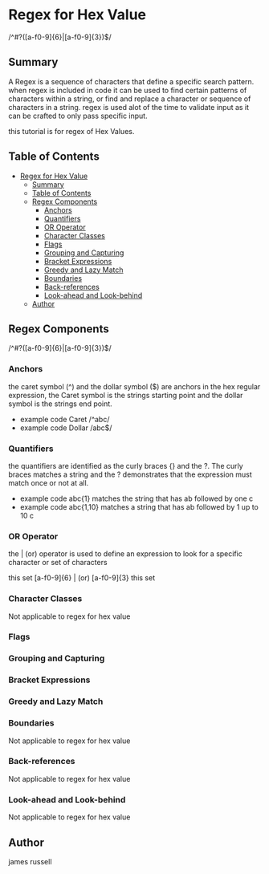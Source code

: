 # Regex for Hex Value

/^#?([a-f0-9]{6}|[a-f0-9]{3})$/

## Summary

A Regex is a sequence of characters that define a specific search pattern. when regex is included in code it can be used to find certain patterns of characters within a string, or find and replace a character or sequence of characters in a string. regex is used alot of the time to validate input as it can be crafted to only pass specific input. 

this tutorial is for regex of Hex Values. 

## Table of Contents

- [Regex for Hex Value](#regex-for-hex-value)
  - [Summary](#summary)
  - [Table of Contents](#table-of-contents)
  - [Regex Components](#regex-components)
    - [Anchors](#anchors)
    - [Quantifiers](#quantifiers)
    - [OR Operator](#or-operator)
    - [Character Classes](#character-classes)
    - [Flags](#flags)
    - [Grouping and Capturing](#grouping-and-capturing)
    - [Bracket Expressions](#bracket-expressions)
    - [Greedy and Lazy Match](#greedy-and-lazy-match)
    - [Boundaries](#boundaries)
    - [Back-references](#back-references)
    - [Look-ahead and Look-behind](#look-ahead-and-look-behind)
  - [Author](#author)

## Regex Components

/^#?([a-f0-9]{6}|[a-f0-9]{3})$/

### Anchors

the caret symbol (^) and the dollar symbol ($) are anchors in the hex regular expression, the Caret symbol is the strings starting point and the dollar symbol is the strings end point.

- example code Caret /^abc/
- example code Dollar /abc$/

### Quantifiers

the quantifiers are identified as the curly braces {} and the ?. The curly braces matches a string and the ? demonstrates that the expression must match once or not at all.

- example code abc{1} matches the string that has ab followed by one c
- example code abc{1,10} matches a string that has ab followed by 1 up to 10 c

### OR Operator

the | (or) operator is used to define an expression to look for a specific character or set of characters 

this set [a-f0-9]{6} | (or) [a-f0-9]{3} this set


### Character Classes

Not applicable to regex for hex value

### Flags

### Grouping and Capturing

### Bracket Expressions

### Greedy and Lazy Match

### Boundaries

Not applicable to regex for hex value

### Back-references

Not applicable to regex for hex value

### Look-ahead and Look-behind

Not applicable to regex for hex value

## Author

james russell 

